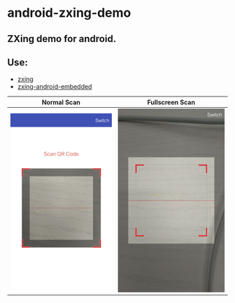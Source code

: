 # android-zxing-demo

## ZXing demo for android.

## Use:

- [zxing](https://github.com/zxing/zxing)
- [zxing-android-embedded](https://github.com/journeyapps/zxing-android-embedded)

|Normal Scan|Fullscreen Scan|
|---|---|
![](https://github.com/arnozhang/android-zxing-demo/blob/master/doc/normal_scan.jpg?raw=true)|![](https://github.com/arnozhang/android-zxing-demo/blob/master/doc/fullscreen_scan.jpg?raw=true)|
